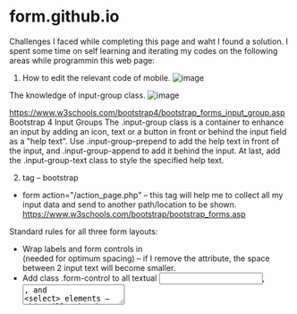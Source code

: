 # form.github.io


Challenges I faced while completing this page and waht I found a solution. I spent some time on self learning and iterating my codes on the following areas while programmin this web page:

1. How to edit the relevant code of mobile.
![image](https://user-images.githubusercontent.com/102950347/204204849-25a41851-3861-4f1b-adf5-17504e425de4.png)


The knowledge of input-group class.
![image](https://user-images.githubusercontent.com/102950347/204206813-11c59068-b48f-4b7e-bba4-8317ac093954.png)

                    
https://www.w3schools.com/bootstrap4/bootstrap_forms_input_group.asp 
Bootstrap 4 Input Groups
The .input-group class is a container to enhance an input by adding an icon, text or a button in front or behind the input field as a "help text".
Use .input-group-prepend to add the help text in front of the input, and .input-group-append to add it behind the input.
At last, add the .input-group-text class to style the specified help text.




2.	<form> tag – bootstrap 
-	form action="/action_page.php" – this tag will help me to collect all my input data and send to another path/location to be shown.
https://www.w3schools.com/bootstrap/bootstrap_forms.asp 

Standard rules for all three form layouts:
 - Wrap labels and form controls in <div class="form-group"> (needed for optimum spacing) – if I remove the attribute, the space between 2 input text will become smaller. 
 - Add class .form-control to all textual <input>, <textarea>, and <select> elements – this will make the input box 100% width of the screen. Once remove, the width will change to the default width. So this depends on how you want my input box look like.
 - Vertical form (this is default)
 - Horizontal form (Add class .form-horizontal to the <form> element)

  
  

  
 3. <textarea> tag – bootstrap
  
https://www.w3schools.com/tags/tag_textarea.asp 
  
The <textarea> element is often used in a form, to collect user inputs like comments or reviews.
A text area can hold an unlimited number of characters, and the text renders in a fixed-width font (usually Courier). The size of a text area is specified by the cols and rows attributes (or with CSS).The name attribute is needed to reference the form data after the form is submitted (if you omit the name attribute, no data from the text area will be submitted). The id attribute is needed to associate the text area with a label. 

  
  
  
 4. Mobile responsive. In order to make this table change smoothly in different screen sizes, I realized its responsive function through bootstrap row and column, but when I was designing a small screen style, I found that the original codes had been allocated in a fixed <div> tages, they cannot be re-group in different media queries. After searching a lot of information on the Internet, I couldn't find the easiest way. Finally, I decided to edit another set of codes in HTML for small size of screen to realize the vertical distribution of table.


  
  
  
